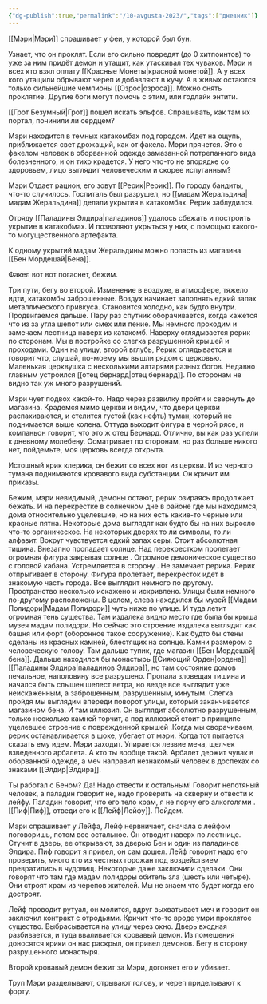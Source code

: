 ```yaml
---
{"dg-publish":true,"permalink":"/10-avgusta-2023/","tags":["дневник"]}
---
```



[[Мэри\|Мэри]] спрашивает у феи, у которой был бун.

Узнает, что он проклят. Если его сильно повредят (до 0 хитпоинтов) то уже за ним придёт демон и утащит, как утаскивал тех чуваков. Мэри и всех кто взял оплату [[Красные Монеты\|красной монетой]]. А у всех кого утащили обрывают череп и добавляют в кучу. А в живых остаются только сильнейшие чемпионы [[Озрос\|озроса]]. Можно снять проклятие. Другие боги могут помочь с этим, или годлайк энтити.

[[Грот Безумный\|Грот]] пошел искать эльфов. Спрашивать, как там их портал, починили ли сердцем?

Мэри находится в темных катакомбах под городом. Идет на ощупь, приближается свет дрожащий, как от факела. Мэри прячется. Это с факелом человек в оборванной одежде замазанной потрепанного вида болезненного, и он тихо крадется. У него что-то не впорядке со здоровьем, лицо выглядит человеческим и скорее испуганным?

Мэри Отдает рацион, его зовут [[Рерик\|Рерик]]. По городу бандиты, что-то случилось. Госпиталь был разрушел, но [[мадам Жеральдина\|мадам Жеральдина]] делали укрытия в катакомбах. Рерик заблудился.

Отряду [[Паладины Элдира\|паладинов]] удалось сбежать и построить укрытие в катакобмах. И позволяют укрыться у них, с помощью какого-то могущественного артефакта.

К одному укрытий мадам Жеральдины можно попасть из магазина [[Бен Мордешай\|Бена]].

Факел вот вот погаснет, бежим.

Три пути, бегу во второй. Изменение в воздухе, в атмосфере, тяжело идти, катакомбы заброшенные. Воздух начинает заполнять едкий запах металлического привкуса. Становится холодно, как будто внутри. Продвигаемся дальше. Пару раз спутник оборачивается, когда кажется что из за угла шепот или смех или пение. Мы немного проходим и замечаем лестница наверх из катакомб. Наверху оглядывается рерик по сторонам. Мы в постройке со слегка разрушенной крышей и проходами. Один на улицу, второй вглубь, Рерик оглядывается и говорит что, слушай, по-моему мы вышли рядом с церковью. Маленькая церквушка с несколькими алтарями разных богов. Недавно главным устроился [[отец бернард\|отец бернард]]. По сторонам не видно так уж много разрушений.

Мэри чует подвох какой-то. Надо через развилку пройти и свернуть до магазина. Крадемся мимо церкви и видим, что двери церкви распахиваются, и стелится густой (как нефть) туман, который не поднимается выше колена. Оттуда выходит фигура в черной рясе, и компаньон говорит, что это ж отец Бернард. Отлично, вы как раз успели к дневному молебену. Осматривает по сторонам, но раз больше никого нет, пойдемьте, моя церковь всегда открыта.

Истошный крик клерика, он бежит со всех ног из церкви. И из черного тумана поднимаются кровавого вида субстанции. Он кричит им приказы.

Бежим, мэри невидимый, демоны остают, рерик озираясь продолжает бежать. И на перекрестке в солнечном дне в районе где мы находимся, дома относительно уцелевшие, но на них есть какие-то черные или красные пятна. Некоторые дома выглядят как будто бы на них выросло что-то органическое. На некоторых дверях то ли символы, то ли алфавит. Вокруг чувствуется едкий запах серы. Стоит абсолютная тишина. Внезапно пропадает солнце. Над перекрестком пролетает огромная фигура закрывая солнце . Огромное демоническое существо с головой кабана. Устремляется в сторону . Не замечает рерика. Рерик отпрыгивает в сторону. Фигура пролетает, перекресток идет в знакомую часть города. Все выглядит немного по другому. Пространство несколько искажено и искривлено. Улицы были немного по-другому расположены. В целом, слева находился бы музей [[Мадам Полидори\|Мадам Полидори]] чуть ниже по улице. И туда летит огромная тень существа. Там издалека видно место где была бы крыша музея мадам полидори. Но сейчас это строение издалека выглядит как башня или форт (оборонное такое сооружение). Как будто бы стены сделаны из красных камней, блестящих на солнце. Камни размером с человеческую голову. Там дальше тупик, где магазин [[Бен Мордешай\|бена]]. Дальше находился бы монастырь [[Сияющий Орден\|ордена]] [[Паладины Элдира\|паладинов Элдира]], но там состояние домов печальное, наполовину все разрушено. Пропала зловещая тишина и начался быть слышен шелест ветра, но везде все выглядит уже неискаженным, а заброшенным, разрушенным, кинутым. Слегка пройдя мы выглядим впереди поворот улицы, который заканчивается магазином бена. И там иллюзия. Он выглядит абсолютно разрушенным, только несколько камней торчит, а под иллюзией стоит в принципе уцелевшее строение с поврежденной крышей .Когда мы сворачиваем, рерик останавливается в шоке, убегает от мэри. Когда тот пытается сказать ему идем. Мэри заходит. Упирается лезвие меча, щелчек взведенного арбалета. А кто ты вообще такой. Арбалет держит чувак в оборванной одежде, а меч направил незнакомый человек в доспехах со знаками [[Элдир\|Элдира]].

Ты работал с Беном? Да! Надо отвести к остальным! Говорит непотяный человек, а паладин говорит не, надо проверить на скверну и отвести к лейфу. Паладин говорит, что его тело храм, я не порчу его алкоголями . [[Пиф\|Пиф]], отведи его к [[Лейф\|Лейфу]]. Пойдем.

Мэри спрашивает у Лейфа, Лейф нервничает, сначала с лейфом поговоришь, потом все остальное. Он отводит наверх по лестнице. Стучит в дверь, ее открывают, за дверью Бен и один из паладинов Элдира. Пиф говорит я привел, он сам дошел. Лейф говорит надо его проверить, много кто из честных горожан под воздействием превратились в чудовищ. Некоторые даже заключили сделаки. Они говорят что там где мадам полидоры обитель зла (шесть или четыре). Они строят храм из черепов жителей. Мы не знаем что будет когда его достроят.

Лейф проводит рутуал, он молится, вдруг выхватывает меч и говорит он заключил контракт с отродьями. Кричит что-то вроде умри проклятое существо. Выбрасывается на улицу через окно. Дверь входная разбивается, и туда вваливается кровавый демон. Из помещения доносятся крики он нас раскрыл, он привел демонов. Бегу в сторону разрушенного монастыря.

Второй кровавый демон бежит за Мэри, догоняет его и убивает.

Труп Мэри разделывают, отрывают голову, и череп приделывают к форту.